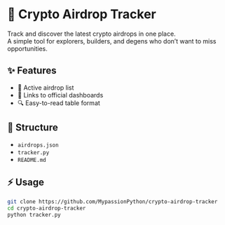 # 🚀 Crypto Airdrop Tracker

Track and discover the latest crypto airdrops in one place.  
A simple tool for explorers, builders, and degens who don’t want to miss opportunities.

## ✨ Features
- 📅 Active airdrop list
- 🔗 Links to official dashboards
- 🔍 Easy-to-read table format

## 📂 Structure
- `airdrops.json`
- `tracker.py`
- `README.md` 

## ⚡ Usage
```bash
git clone https://github.com/MypassionPython/crypto-airdrop-tracker
cd crypto-airdrop-tracker
python tracker.py
